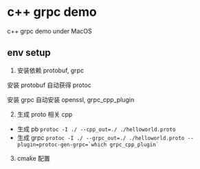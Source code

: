 # c++ grpc demo 
c++ grpc demo under MacOS
## env setup 

1. 安装依赖 protobuf, grpc

安装 protobuf 自动获得 protoc

安装 grpc 自动安装 openssl, grpc_cpp_plugin
   
2. 生成 proto 相关 cpp
- 生成 pb
  `protoc -I ./ --cpp_out=./ ./helloworld.proto`
- 生成 grpc
  ``protoc -I ./ --grpc_out=./ ./helloworld.proto --plugin=protoc-gen-grpc=`which grpc_cpp_plugin` ``
  
3. cmake 配置



